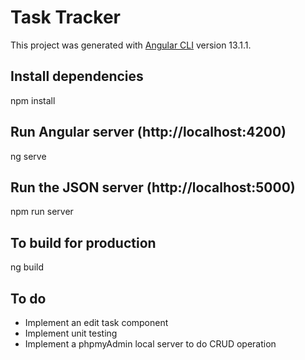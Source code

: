 # Task Tracker

This project was generated with [Angular CLI](https://github.com/angular/angular-cli) version 13.1.1. 

## Install dependencies

npm install

## Run Angular server (http://localhost:4200)

ng serve

## Run the JSON server (http://localhost:5000)

npm run server

## To build for production

ng build

## To do

* Implement an edit task component
* Implement unit testing
* Implement a phpmyAdmin local server to do CRUD operation
